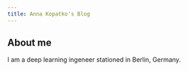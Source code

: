 ```yaml
---
title: Anna Kopatko's Blog 
---
```


## About me

I am a deep learning ingeneer stationed in Berlin, Germany. 

